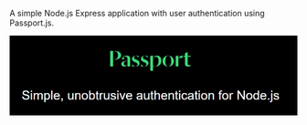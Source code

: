 A simple Node.js Express application with user authentication using Passport.js.             

![Alt text](./imgs/img.jpg) 
